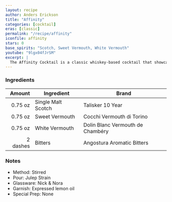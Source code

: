```yaml
---
layout: recipe
author: Anders Erickson
title: "Affinity"
categories: [cocktail]
eras: [classic]
permalink: "/recipe/affinity"
iconfile: affinity
stars: 0
base_spirits: "Scotch, Sweet Vermouth, White Vermouth"
youtube: "9lgx04fJrSM"
excerpt: |
  The Affinity Cocktail is a classic whiskey-based cocktail that showcases the balance and harmony of its ingredients. It's a refined and sophisticated drink that's perfect for any occasion.
---
```


### Ingredients

|   Amount | Ingredient         | Brand                            |
| -------: | ------------------ | -------------------------------- |
|  0.75 oz | Single Malt Scotch | Talisker 10 Year                 |
|  0.75 oz | Sweet Vermouth     | Cocchi Vermouth di Torino        |
|  0.75 oz | White Vermouth     | Dolin Blanc Vermouth de Chambéry |
| 2 dashes | Bitters            | Angostura Aromatic Bitters       |

### Notes

- Method: Stirred
- Pour: Julep Strain
- Glassware: Nick & Nora
- Garnish: Expressed lemon oil
- Special Prep: None

